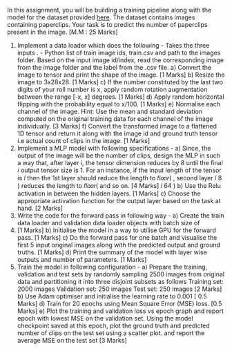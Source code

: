 In this assignment, you will be building a training pipeline along with the model for the dataset
provided  [here](https://www.kaggle.com/datasets/jeffheaton/count-the-paperclips/data). The dataset contains images containing paperclips. Your task is to predict the
number of paperclips present in the image. [M.M : 25 Marks]
1. Implement a data loader which does the following -
Takes the three inputs . - Python list of train image ids, train.csv and path to the images
folder. Based on the input image id/index, read the corresponding image from the image
folder and the label from the .csv file.
a) Convert the image to tensor and print the shape of the image. [1 Marks]
b) Resize the image to 3x28x28. [1 Marks]
c) If the number constituted by the last two digits of your roll number is x, apply
random rotation augmentation between the range [-x, x] degrees. [1 Marks]
d) Apply random horizontal flipping with the probability equal to x/100. [1 Marks]
e) Normalise each channel of the image. Hint: Use the mean and standard
deviation computed on the original training data for each channel of the image
individually. [3 Marks]
f) Convert the transformed image to a flattened 1D tensor and return it along with the
image id and ground truth tensor i.e actual count of clips in the image. [1 Marks]
2. Implement a MLP model with following specifications -
a) Since, the output of the image will be the number of clips, design the MLP in
such a way that, after layer i, the tensor dimension reduces by 8 until the final
𝑖
output tensor size is 1. For an instance, if the input length of the tensor is 𝑙
then the 1st layer should reduce the length to 𝑓𝑙𝑜𝑜𝑟( , second layer
𝑙
8
)
reduces the length to 𝑓𝑙𝑜𝑜𝑟( and so on. [4 Marks]
𝑙
64
)
b) Use the Relu activation in between the hidden layers. [1 Marks]
c) Choose the appropriate activation function for the output layer based on the
task at hand. [2 Marks]
3. Write the code for the forward pass in following way -
a) Create the train data loader and validation data loader objects with batch size of
8. [1 Marks]
b) Initialise the model in a way to utilise GPU for the forward pass. [1 Marks]
c) Do the forward pass for one batch and visualise the first 5 input original
images along with the predicted output and ground truths. [1 Marks]
d) Print the summary of the model with layer wise outputs and number of
parameters. [1 Marks]
4. Train the model in following configuration -
a) Prepare the training, validation and test sets by randomly sampling 2500 images
from original data and partitioning it into three disjoint subsets as follows
Training set: 2000 images
Validation set: 250 images
Test set: 250 images [2 Marks]
b) Use Adam optimiser and initialise the learning rate to 0.001 [ 0.5 Marks]
d) Train for 20 epochs using Mean Square Error (MSE) loss. [0.5 Marks]
e) Plot the training and validation loss vs epoch graph and report epoch with lowest
MSE on the validation set. Using the model checkpoint saved at this epoch, plot
the ground truth and predicted number of clips on the test set using a scatter plot.
and report the average MSE on the test set [3 Marks]
